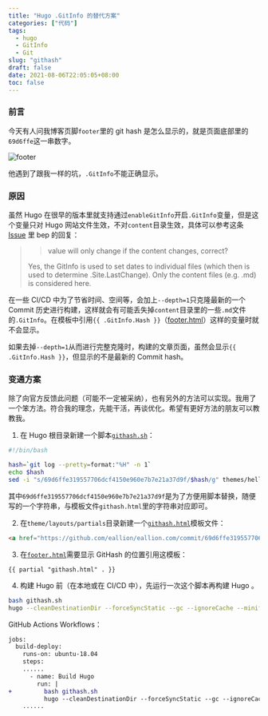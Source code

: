 ```yaml
---
title: "Hugo .GitInfo 的替代方案"
categories: ["代码"]
tags: 
  - hugo
  - GitInfo
  - Git
slug: "githash"
draft: false
date: 2021-08-06T22:05:05+08:00
toc: false 
---
```


### 前言

今天有人问我博客页脚`footer`里的 git hash 是怎么显示的，就是页面底部里的`69d6ffe`这一串数字。

![footer](https://images.eallion.com/images/2021/08/footer.png)

他遇到了跟我一样的坑，`.GitInfo`不能正确显示。

### 原因

虽然 Hugo 在很早的版本里就支持通过`enableGitInfo`开启`.GitInfo`变量，但是这个变量只对 Hugo 网站文件生效，不对`content`目录生效，具体可以参考这条 [Issue](https://github.com/gohugoio/hugo/issues/7310#issuecomment-633253085) 里 bep 的回复：

> >  value will only change if the content changes, correct?
> 
> Yes, the GitInfo is used to set dates to individual files (which then is used to determine .Site.LastChange). Only the content files (e.g. .md) is considered here.

在一些 CI/CD 中为了节省时间、空间等，会加上`--depth=1`只克隆最新的一个 Commit 历史进行构建，这样就会有可能丢失掉`content`目录里的一些`.md`文件的`.GitInfo`。在模板中引用`{{ .GitInfo.Hash }}`（[footer.html](https://github.com/eallion/eallion.com/blob/620b7b76804c864ac1f98bd997b482ac723ec112/themes/hello-friend/layouts/partials/footer.html#L58-L64)）这样的变量时就不会显示。 

如果去掉`--depth=1`从而进行完整克隆时，构建的文章页面，虽然会显示`{{ .GitInfo.Hash }}`，但显示的不是最新的 Commit hash。

### 变通方案

除了向官方反馈此问题（可能不一定被采纳），也有另外的方法可以实现。我用了一个笨方法。符合我的理念，先能干活，再谈优化。希望有更好方法的朋友可以教教我。

1. 在 Hugo 根目录新建一个脚本[`githash.sh`](https://github.com/eallion/eallion.com/blob/fa9c9d0ed7a0db2e2c2967bb6e682debe48cac24/githash.sh)：

```bash
#!/bin/bash

hash=`git log --pretty=format:"%H" -n 1`
echo $hash
sed -i "s/69d6ffe319557706dcf4150e960e7b7e21a37d9f/$hash/g" themes/hello-friend/layouts/partials/githash.html
```

其中`69d6ffe319557706dcf4150e960e7b7e21a37d9f`是为了方便用脚本替换，随便写的一个字符串，与模板文件`githash.html`里的字符串对应即可。

2. 在`theme/layouts/partials`目录新建一个[`githash.html`](https://github.com/eallion/eallion.com/blob/fa9c9d0ed7a0db2e2c2967bb6e682debe48cac24/themes/hello-friend/layouts/partials/githash.html)模板文件：

```html
<a href="https://github.com/eallion/eallion.com/commit/69d6ffe319557706dcf4150e960e7b7e21a37d9f" target="_blank" rel="noopener noreferrer" >{{ substr "69d6ffe319557706dcf4150e960e7b7e21a37d9f" 0 7 }}</a>
```

3. 在[`footer.html`](https://github.com/eallion/eallion.com/blob/fa9c9d0ed7a0db2e2c2967bb6e682debe48cac24/themes/hello-friend/layouts/partials/footer.html#L49)需要显示 GitHash 的位置引用这模板：

```
{{ partial "githash.html" . }}
```

4. 构建 Hugo 前（在本地或在 CI/CD 中），先运行一次这个脚本再构建 Hugo 。

```bash
bash githash.sh
hugo --cleanDestinationDir --forceSyncStatic --gc --ignoreCache --minify --enableGitInfo
```
GitHub Actions Workflows：
```diff
jobs:
  build-deploy:
    runs-on: ubuntu-18.04
    steps:
    ......
      - name: Build Hugo
        run: |
+         bash githash.sh
          hugo --cleanDestinationDir --forceSyncStatic --gc --ignoreCache --minify --enableGitInfo
    ......
```
